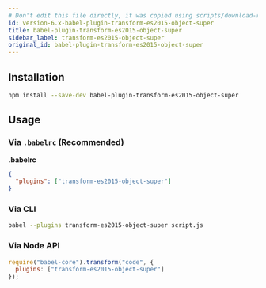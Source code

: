 ```yaml
---
# Don't edit this file directly, it was copied using scripts/download-readmes.js: 
id: version-6.x-babel-plugin-transform-es2015-object-super
title: babel-plugin-transform-es2015-object-super
sidebar_label: transform-es2015-object-super
original_id: babel-plugin-transform-es2015-object-super
---
```


## Installation

```sh
npm install --save-dev babel-plugin-transform-es2015-object-super
```

## Usage

### Via `.babelrc` (Recommended)

**.babelrc**

```json
{
  "plugins": ["transform-es2015-object-super"]
}
```

### Via CLI

```sh
babel --plugins transform-es2015-object-super script.js
```

### Via Node API

```javascript
require("babel-core").transform("code", {
  plugins: ["transform-es2015-object-super"]
});
```

